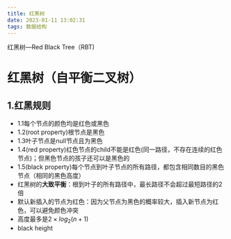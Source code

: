 ```yaml
---
title: 红黑树
date: 2023-01-11 13:02:31
tags: 数据结构
---
```

红黑树—Red Black Tree（RBT)
# 红黑树（自平衡二叉树）
## 1.红黑规则
- 1.1每个节点的颜色均是红色或黑色
- 1.2(root property)根节点是黑色
- 1.3叶子节点是null节点且为黑色
- 1.4(red property)红色节点的child不能是红色(同一路径，不存在连续的红色节点)；但黑色节点的孩子还可以是黑色的
- 1.5(black property)每个节点到叶子节点的所有路径，都包含相同数目的黑色节点（相同的黑色高度）
- 红黑树的**大致平衡**：根到叶子的所有路径中，最长路径不会超过最短路径的2倍
- 默认新插入的节点为红色：因为父节点为黑色的概率较大，插入新节点为红色，可以避免颜色冲突
- 高度最多是$2\times log_2(n+1)$
- black height 